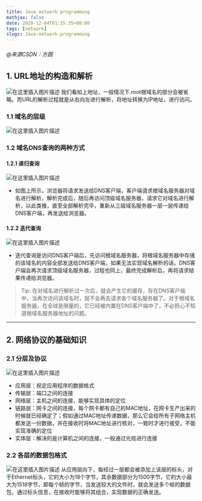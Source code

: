 ```yaml
---
title: Java network programming
mathjax: false
date: 2020-12-04T01:35:35+08:00
tags: [network]
slugs: Java-network-programming
---
```


###### @来源CSDN：方圆

## 1. URL地址的构造和解析

![在这里插入图片描述](https://cdn.kayleh.top/gh/kayleh/cdn2/IO/Java网络编程/20200719222030510.png)
我们看如上地址，一般情况下.root根域名的部分会被省略。而URL的解析过程就是从右向左进行解析，将地址转换为IP地址，进行访问。

### 1.1 域名的层级

![在这里插入图片描述](https://cdn.kayleh.top/gh/kayleh/cdn2/IO/Java网络编程/20200719222140239.png)

### 1.2 域名DNS查询的两种方式

#### 1.2.1 递归查询

![在这里插入图片描述](https://cdn.kayleh.top/gh/kayleh/cdn2/IO/Java网络编程/20200719222304793.png)

- 如图上所示，浏览器将请求发送给DNS客户端，客户端请求根域名服务器对域名进行解析，解析完成后，随后再访问顶级域名服务器，请求它对域名进行解析，以此类推，直至全部解析完毕，重新从三级域名服务器一层一层传递给DNS客户端，再发送给浏览器。

#### 1.2.2 迭代查询

![在这里插入图片描述](https://cdn.kayleh.top/gh/kayleh/cdn2/IO/Java网络编程/2020071922260859.png)

- 迭代查询是访问DNS客户端后，先访问根域名服务器，将根域名服务器中存储的该域名的内容全部发送给DNS客户端，如果无法实现域名解析的话，DNS客户端会再次请求顶级域名服务器，过程也同上，最终完成解析后，再将请求结果传递给浏览器。

> Tip: 在对域名进行解析过一次后，就会产生它的缓存，存在DNS客户端中，当再次访问该域名时，就不会再去请求各个域名服务器了。对于根域名服务器，在全球是限量的，它已经被内置在DNS客户端中了，不必担心不知道根域名服务器地址的问题。

------

## 2. 网络协议的基础知识

### 2.1 分层及协议

![在这里插入图片描述](https://cdn.kayleh.top/gh/kayleh/cdn2/IO/Java网络编程/2020071922320757.png)

- 应用层：规定应用程序的数据格式
- 传输层：端口之间的连接
- 网络层：主机之间的连接，能够实现具体的定位
- 链路层：网卡之间的连接，每个网卡都有自己的MAC地址，在网卡生产出来的时候就已经确定了；假如通过MAC地址传递数据，那么它会给所有子网络主机都发送一份数据，并在接收时将MAC地址进行核对，一致时才进行接受，不能实现准确的定位
- 实体层：解决的是计算机之间的连接，一般通过光缆进行连接

### 2.2 各层的数据包格式

![在这里插入图片描述](https://cdn.kayleh.top/gh/kayleh/cdn2/IO/Java网络编程/20200719223925329.png)
从应用层向下，每经过一层都会被添加上该层的标头，对于Ethernet标头，它的大小为18个字节，其余数据部分为1500字节，它的大小最大为1518字节，即每个帧的字节，当发送较大的文件时，就会发送多个帧的数据包，通过标头信息，在接收时能够将其组合，实现数据的正确发送。
